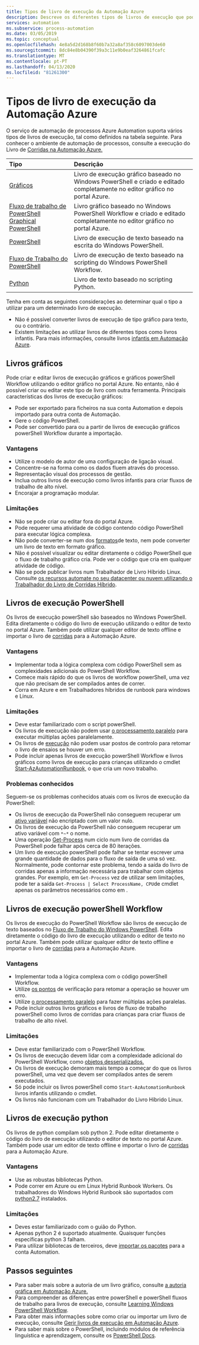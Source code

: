 ```yaml
---
title: Tipos de livro de execução da Automação Azure
description: Descreve os diferentes tipos de livros de execução que pode utilizar na Automação Azure e considerações para determinar que tipo usar.
services: automation
ms.subservice: process-automation
ms.date: 03/05/2019
ms.topic: conceptual
ms.openlocfilehash: 4e8a5d2d168b8f60b7a32a8af358c6097003de60
ms.sourcegitcommit: 8dc84e8b04390f39a3c11e9b0eaf3264861fcafc
ms.translationtype: MT
ms.contentlocale: pt-PT
ms.lasthandoff: 04/13/2020
ms.locfileid: "81261300"
---
```

# <a name="azure-automation-runbook-types"></a>Tipos de livro de execução da Automação Azure

O serviço de automação de processos Azure Automation suporta vários tipos de livros de execução, tal como definidos na tabela seguinte. Para conhecer o ambiente de automação de processos, consulte a execução do Livro de [Corridas na Automação Azure.](automation-runbook-execution.md)

| Tipo | Descrição |
|:--- |:--- |
| [Gráficos](#graphical-runbooks)|Livro de execução gráfico baseado no Windows PowerShell e criado e editado completamente no editor gráfico no portal Azure. |
| [Fluxo de trabalho de PowerShell Graphical PowerShell](#graphical-runbooks)|Livro gráfico baseado no Windows PowerShell Workflow e criado e editado completamente no editor gráfico no portal Azure. |
| [PowerShell](#powershell-runbooks) |Livro de execução de texto baseado na escrita do Windows PowerShell. |
| [Fluxo de Trabalho do PowerShell](#powershell-workflow-runbooks)|Livro de execução de texto baseado na scripting do Windows PowerShell Workflow. |
| [Python](#python-runbooks) |Livro de texto baseado no scripting Python. |

Tenha em conta as seguintes considerações ao determinar qual o tipo a utilizar para um determinado livro de execução.

* Não é possível converter livros de execução de tipo gráfico para texto, ou o contrário.
* Existem limitações ao utilizar livros de diferentes tipos como livros infantis. Para mais informações, consulte livros [infantis em Automação Azure](automation-child-runbooks.md).

## <a name="graphical-runbooks"></a>Livros gráficos

Pode criar e editar livros de execução gráficos e gráficos powerShell Workflow utilizando o editor gráfico no portal Azure. No entanto, não é possível criar ou editar este tipo de livro com outra ferramenta. Principais características dos livros de execução gráficos:

* Pode ser exportado para ficheiros na sua conta Automation e depois importado para outra conta de Automação. 
* Gere o código PowerShell. 
* Pode ser convertido para ou a partir de livros de execução gráficos powerShell Workflow durante a importação. 

### <a name="advantages"></a>Vantagens

* Utilize o modelo de autor de uma configuração de ligação visual.
* Concentre-se na forma como os dados fluem através do processo.
* Representação visual dos processos de gestão.
* Inclua outros livros de execução como livros infantis para criar fluxos de trabalho de alto nível.
* Encorajar a programação modular.

### <a name="limitations"></a>Limitações

* Não se pode criar ou editar fora do portal Azure.
* Pode requerer uma atividade de código contendo código PowerShell para executar lógica complexa.
* Não pode converter-se num dos [formatos](automation-runbook-types.md)de texto, nem pode converter um livro de texto em formato gráfico. 
* Não é possível visualizar ou editar diretamente o código PowerShell que o fluxo de trabalho gráfico cria. Pode ver o código que cria em qualquer atividade de código.
* Não se pode publicar livros num Trabalhador de Livro Híbrido Linux. Consulte [os recursos automate no seu datacenter ou nuvem utilizando o Trabalhador do Livro de Corridas Híbrido](automation-hybrid-runbook-worker.md).

## <a name="powershell-runbooks"></a>Livros de execução PowerShell

Os livros de execução powerShell são baseados no Windows PowerShell. Edita diretamente o código do livro de execução utilizando o editor de texto no portal Azure.  Também pode utilizar qualquer editor de texto offline e importar o livro de [corridas](manage-runbooks.md) para a Automação Azure.

### <a name="advantages"></a>Vantagens

* Implementar toda a lógica complexa com código PowerShell sem as complexidades adicionais do PowerShell Workflow.
* Comece mais rápido do que os livros de workflow powerShell, uma vez que não precisam de ser compilados antes de correr.
* Corra em Azure e em Trabalhadores híbridos de runbook para windows e Linux.

### <a name="limitations"></a>Limitações

* Deve estar familiarizado com o script powerShell.
* Os livros de execução não podem usar [o processamento paralelo](automation-powershell-workflow.md#parallel-processing) para executar múltiplas ações paralelamente.
* Os livros de [execução](automation-powershell-workflow.md#checkpoints) não podem usar postos de controlo para retomar o livro de ensaios se houver um erro.
* Pode incluir apenas livros de execução powerShell Workflow e livros gráficos como livros de execução para crianças utilizando o cmdlet [Start-AzAutomationRunbook,](https://docs.microsoft.com/powershell/module/az.automation/start-azautomationrunbook?view=azps-3.7.0) o que cria um novo trabalho.

### <a name="known-issues"></a>Problemas conhecidos

Seguem-se os problemas conhecidos atuais com os livros de execução da PowerShell:

* Os livros de execução da PowerShell não conseguem recuperar um [ativo variável](automation-variables.md) não encriptado com um valor nulo.
* Os livros de execução da PowerShell não conseguem recuperar um ativo variável com `*~*` o nome.
* Uma operação [Get-Process](https://docs.microsoft.com/powershell/module/microsoft.powershell.management/get-process?view=powershell-7) num ciclo num livro de corridas da PowerShell pode falhar após cerca de 80 iterações.
* Um livro de execução powerShell pode falhar se tentar escrever uma grande quantidade de dados para o fluxo de saída de uma só vez. Normalmente, pode contornar este problema, tendo a saída do livro de corridas apenas a informação necessária para trabalhar com objetos grandes. Por exemplo, em `Get-Process` vez de utilizar sem limitações, pode ter a saída `Get-Process | Select ProcessName, CPU`de cmdlet apenas os parâmetros necessários como em .

## <a name="powershell-workflow-runbooks"></a>Livros de execução powerShell Workflow

Os livros de execução do PowerShell Workflow são livros de execução de texto baseados no [Fluxo de Trabalho do Windows PowerShell](automation-powershell-workflow.md). Edita diretamente o código do livro de execução utilizando o editor de texto no portal Azure. Também pode utilizar qualquer editor de texto offline e importar o livro de [corridas](manage-runbooks.md) para a Automação Azure.

### <a name="advantages"></a>Vantagens

* Implementar toda a lógica complexa com o código powerShell Workflow.
* Utilize [os pontos](automation-powershell-workflow.md#checkpoints) de verificação para retomar a operação se houver um erro.
* Utilize [o processamento paralelo](automation-powershell-workflow.md#parallel-processing) para fazer múltiplas ações paralelas.
* Pode incluir outros livros gráficos e livros de fluxo de trabalho powerShell como livros de corridas para crianças para criar fluxos de trabalho de alto nível.

### <a name="limitations"></a>Limitações

* Deve estar familiarizado com o PowerShell Workflow.
* Os livros de execução devem lidar com a complexidade adicional do PowerShell Workflow, como [objetos desserializados.](automation-powershell-workflow.md#code-changes)
* Os livros de execução demoram mais tempo a começar do que os livros powerShell, uma vez que devem ser compilados antes de serem executados.
* Só pode incluir os livros powerShell como `Start-AzAutomationRunbook` livros infantis utilizando o cmdlet.
* Os livros não funcionam com um Trabalhador do Livro Híbrido Linux.

## <a name="python-runbooks"></a>Livros de execução python

Os livros de python compilam sob python 2. Pode editar diretamente o código do livro de execução utilizando o editor de texto no portal Azure. Também pode usar um editor de texto offline e importar o livro de [corridas](manage-runbooks.md) para a Automação Azure.

### <a name="advantages"></a>Vantagens

* Use as robustas bibliotecas Python.
* Pode correr em Azure ou em Linux Hybrid Runbook Workers. Os trabalhadores do Windows Hybrid Runbook são suportados com [python2.7](https://www.python.org/downloads/release/latest/python2) instalados.

### <a name="limitations"></a>Limitações

* Deves estar familiarizado com o guião do Python.
* Apenas python 2 é suportado atualmente. Quaisquer funções específicas python 3 falham.
* Para utilizar bibliotecas de terceiros, deve [importar os pacotes](python-packages.md) para a conta Automation.

## <a name="next-steps"></a>Passos seguintes

* Para saber mais sobre a autoria de um livro gráfico, consulte [a autoria gráfica em Automação Azure.](automation-graphical-authoring-intro.md)
* Para compreender as diferenças entre powerShell e powerShell fluxos de trabalho para livros de execução, consulte [Learning Windows PowerShell Workflow](automation-powershell-workflow.md).
* Para obter mais informações sobre como criar ou importar um livro de execução, consulte [Gerir livros de execução em Automação Azure](manage-runbooks.md).
* Para saber mais sobre o PowerShell, incluindo módulos de referência linguística e aprendizagem, consulte os [PowerShell Docs](https://docs.microsoft.com/powershell/scripting/overview).
